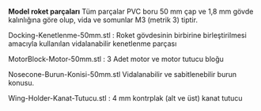 <b>Model roket parçaları</b>
Tüm parçalar PVC boru 50 mm çap ve 1,8 mm gövde kalınlığına göre  olup, vida ve somunlar M3 (metrik 3) tiptir.

Docking-Kenetlenme-50mm.stl :
Roket gövdesinin birbirine birleştirilmesi amacıyla kullanılan vidalanabilir kenetlenme parçası

MotorBlock-Motor-50mm.stl :
3 Adet motor ve motor tutucu bloğu

Nosecone-Burun-Konisi-50mm.stl Vidalanabilir ve sabitlenebilir burun konusu.

Wing-Holder-Kanat-Tutucu.stl :
4 mm kontrplak (alt ve üst) kanat tutucu 
